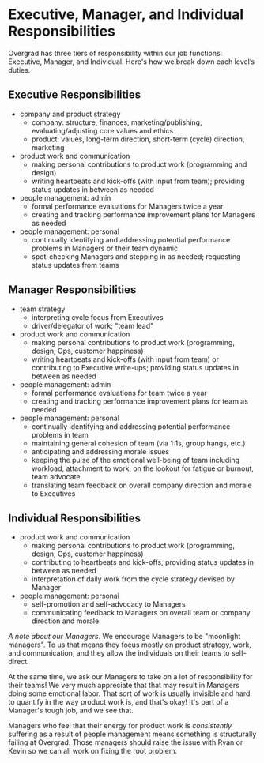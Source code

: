 # Executive, Manager, and Individual Responsibilities

Overgrad has three tiers of responsibility within our job functions: Executive, Manager, and Individual. Here's how we break down each level’s duties.

## Executive Responsibilities
* company and product strategy
   * company: structure, finances, marketing/publishing, evaluating/adjusting core values and ethics
   * product: values, long-term direction, short-term (cycle) direction, marketing
* product work and communication
   * making personal contributions to product work (programming and design)
   * writing heartbeats and kick-offs (with input from team); providing status updates in between as needed
* people management: admin
   * formal performance evaluations for Managers twice a year
   * creating and tracking performance improvement plans for Managers as needed
* people management: personal
   * continually identifying and addressing potential performance problems in Managers or their team dynamic
   * spot-checking Managers and stepping in as needed; requesting status updates from teams

## Manager Responsibilities
* team strategy
   * interpreting cycle focus from Executives
   * driver/delegator of work; "team lead"
* product work and communication
   * making personal contributions to product work (programming, design, Ops, customer happiness)
   * writing heartbeats and kick-offs (with input from team) or contributing to Executive write-ups; providing status updates in between as needed
* people management: admin
   * formal performance evaluations for team twice a year
   * creating and tracking performance improvement plans for team as needed
* people management: personal
   * continually identifying and addressing potential performance problems in team
   * maintaining general cohesion of team (via 1:1s, group hangs, etc.)
   * anticipating and addressing morale issues
   * keeping the pulse of the emotional well-being of team including workload, attachment to work, on the lookout for fatigue or burnout, team advocate
   * translating team feedback on overall company direction and morale to Executives

## Individual Responsibilities
* product work and communication
   * making personal contributions to product work (programming, design, Ops, customer happiness)
   * contributing to heartbeats and kick-offs; providing status updates in between as needed
   * interpretation of daily work from the cycle strategy devised by Manager
* people management: personal
   * self-promotion and self-advocacy to Managers
   * communicating feedback to Managers on overall team or company direction and morale

*A note about our Managers*. We encourage Managers to be "moonlight managers". To us that means they focus mostly on product strategy, work, and communication, and they allow the individuals on their teams to self-direct.

At the same time, we ask our Managers to take on a lot of responsibility for their teams! We very much appreciate that that may result in Managers doing some emotional labor. That sort of work is usually invisible and hard to quantify in the way product work is, and that's okay! It's part of a Manager's tough job, and we see that.

Managers who feel that their energy for product work is _consistently_ suffering as a result of people management means something is structurally failing at Overgrad. Those managers should raise the issue with Ryan or Kevin so we can all work on fixing the root problem. 
